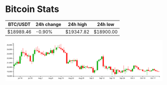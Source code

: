 # Bitcoin Stats

BTC/USDT|24h change|24h high|24h low|
|---|---|---|---|
|$18989.46|-0.90%|$19347.82|$18900.00|

<img src="./chart.svg">
